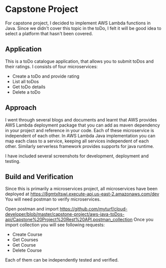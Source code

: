 # Capstone Project

For capstone project, I decided to implement AWS Lambda functions in Java. Since we didn't cover this topic in the toDo, I felt it will be good idea to select a platform that hasn't been covered.

## Application 
This is a toDo catalogue application, that allows you to submit toDos and their ratings. I consists of four microservices:
* Create a toDo and provide rating
* List all toDos
* Get toDo details
* Delete a toDo


## Approach
I went through several blogs and documents and learnt that AWS provides AWS Lambda deployment package that you can add as maven dependency in your project and reference in your code.
Each of these microservice is independent of each other. In AWS Lambda Java implementation you can map each class to a service, keeping all services independent of each other.
Similarly serverless framework provides supports for java runtime.

I have included several screenshots for development, deployment and testing.


## Build and Verification 
Since this is primarily a microservices project, all microservices have been deployed at https://8gmtxltswi.execute-api.us-east-2.amazonaws.com/dev
You will need postman to verify microservices.

Open postman and import https://github.com/myturf/cloud-developer/blob/master/capstone-project/aws-java-toDos-api/Capstone%20Project%20Rest%20API.postman_collection
Once you import collection you will see following requests:

* Create Course
* Get Courses
* Get Course
* Delete Course

Each of them can be independently tested and verified.
